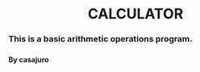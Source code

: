 <h1 align="center"> CALCULATOR </h1>
<h3>This is a basic arithmetic operations program.<h3>
<h4>By casajuro<h4>
